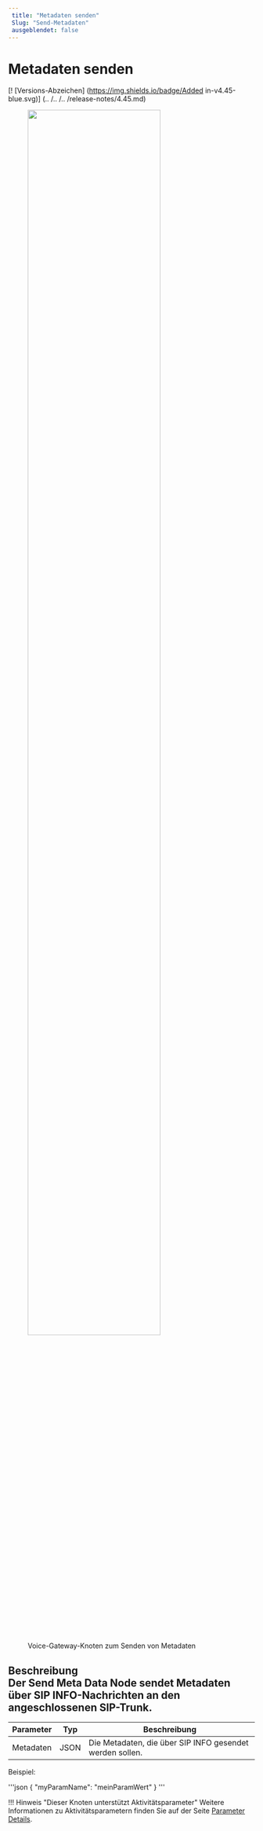 ```yaml
---
 title: "Metadaten senden" 
 Slug: "Send-Metadaten" 
 ausgeblendet: false 
---
```


# Metadaten senden

[! [Versions-Abzeichen] (https://img.shields.io/badge/Added in-v4.45-blue.svg)] (.. /.. /.. /release-notes/4.45.md)

<figure>
  <img class="image-center" src="{{config.site_url}}ai/flow-nodes/images/generic-voice/send-metadata.png" width="80%" />
  <figcaption>Voice-Gateway-Knoten zum Senden von Metadaten</figcaption>
</figure>

## Beschreibung<div class="divider"></div>Der Send Meta Data Node sendet Metadaten über SIP INFO-Nachrichten an den angeschlossenen SIP-Trunk.

| Parameter | Typ | Beschreibung |
|-----------|------|------------------------------------|
| Metadaten | JSON | Die Metadaten, die über SIP INFO gesendet werden sollen. |

Beispiel:

'''json
{
  "myParamName": "meinParamWert"
}
'''

!!! Hinweis "Dieser Knoten unterstützt Aktivitätsparameter"
    Weitere Informationen zu Aktivitätsparametern finden Sie auf der Seite [Parameter Details]({{config.site_url}}ai/flow-nodes/vg/parameter-details/).